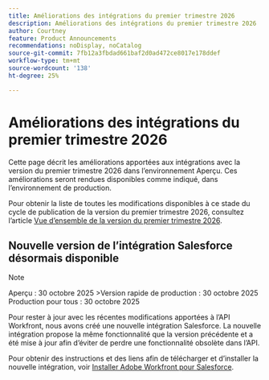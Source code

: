 ```yaml
---
title: Améliorations des intégrations du premier trimestre 2026
description: Améliorations des intégrations du premier trimestre 2026
author: Courtney
feature: Product Announcements
recommendations: noDisplay, noCatalog
source-git-commit: 7fb12a3fbdad661baf2d0ad472ce8017e178ddef
workflow-type: tm+mt
source-wordcount: '138'
ht-degree: 25%

---
```


# Améliorations des intégrations du premier trimestre 2026

Cette page décrit les améliorations apportées aux intégrations avec la version du premier trimestre 2026 dans l’environnement Aperçu. Ces améliorations seront rendues disponibles comme indiqué, dans l’environnement de production.

Pour obtenir la liste de toutes les modifications disponibles à ce stade du cycle de publication de la version du premier trimestre 2026, consultez l’article [Vue d’ensemble de la version du premier trimestre 2026](/help/quicksilver/product-announcements/product-releases/26-q1-release-activity/26-q1-release-overview.md).


## Nouvelle version de l’intégration Salesforce désormais disponible

>[!NOTE]
>
>Aperçu : 30 octobre 2025
>&#x200B;>Version rapide de production : 30 octobre 2025\
>Production pour tous : 30 octobre 2025

Pour rester à jour avec les récentes modifications apportées à l’API Workfront, nous avons créé une nouvelle intégration Salesforce. La nouvelle intégration propose la même fonctionnalité que la version précédente et a été mise à jour afin d’éviter de perdre une fonctionnalité obsolète dans l’API.

Pour obtenir des instructions et des liens afin de télécharger et d’installer la nouvelle intégration, voir [Installer Adobe Workfront pour Salesforce](/help/quicksilver/workfront-integrations-and-apps/using-workfront-with-salesforce/install-workfront-for-salesforce.md).